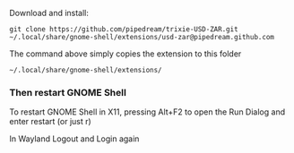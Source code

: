 Download and install:

```
git clone https://github.com/pipedream/trixie-USD-ZAR.git ~/.local/share/gnome-shell/extensions/usd-zar@pipedream.github.com
```

The command above simply copies the extension to this folder
```
~/.local/share/gnome-shell/extensions/
```
### Then restart GNOME Shell

To restart GNOME Shell in X11, pressing Alt+F2 to open the Run Dialog and enter restart 
(or just r)

In Wayland Logout and Login again
